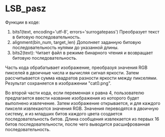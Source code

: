 # LSB_pasz
Функции в коде:
1. bits1(text, encoding='utf-8', errors='surrogatepass') Преобразует текст в битовую последовательность.
2. alignment(bin_num, target_len) Дополняет заданную битовую последовательность нулями до указанной длины.
3. bits2(text): Читает файл в режиме бинарного чтения и возвращает битовую последовательность.

Часть кода обрабатывает изображение, преобразуя значения RGB пикселей в двоичные числа и вычисляя сигнал яркости. Затем рассчитывается сумма квадратов разности яркости между пикселями. Результат сохраняется в изображении "cat0.png".

Во второй части кода, если переменная x равна 4, пользователю предлагается ввести название изображения из которого будет выполнено извлечение. Затем изображение открывается, и для каждого пикселя извлекаются значения RGB. Значения переводятся в двоичную систему, и из младших битов каждого цвета создается последовательность битов. Длина сообщения извлекается из первых 16 битов последовательности, после чего выводится расшифрованная последовательность.
